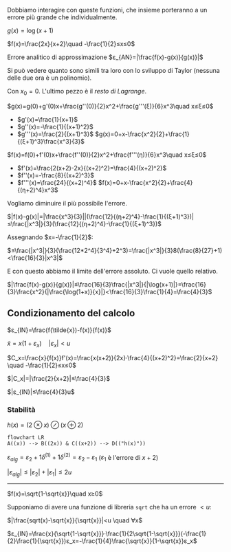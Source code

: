 Dobbiamo interagire con queste funzioni, che insieme porteranno a un errore più grande che individualmente.

$g(x)=\log(x+1)$

$f(x)=\frac{2x}{x+2}\quad -\frac{1}{2}≤x≤0$

Errore analitico di approssimazione $ε_{AN}=|\frac{f(x)-g(x)}{g(x)}|$

Si può vedere quanto sono simili tra loro con lo sviluppo di Taylor (nessuna delle due ora è un polinomio).

Con $x_0=0$. L'ultimo pezzo è il *resto di Lagrange*.

$g(x)=g(0)+g'(0)x+\frac{g''(0)}{2}x^2+\frac{g'''(ξ)}{6}x^3\quad x≤ξ≤0$
- $g'(x)=\frac{1}{x+1}$
- $g''(x)=-\frac{1}{(x+1)^2}$
- $g'''(x)=\frac{2}{(x+1)^3}$
$g(x)=0+x-\frac{x^2}{2}+\frac{1}{(ξ+1)^3}\frac{x^3}{3}$

$f(x)=f(0)+f'(0)x+\frac{f''(0)}{2}x^2+\frac{f'''(η)}{6}x^3\quad x≤ξ≤0$
- $f'(x)=\frac{2(x+2)-2x}{(x+2)^2}=\frac{4}{(x+2)^2}$
- $f''(x)=-\frac{8}{(x+2)^3}$
- $f'''(x)=\frac{24}{(x+2)^4}$
$f(x)=0+x-\frac{x^2}{2}+\frac{4}{(η+2)^4}x^3$

Vogliamo diminuire il più possibile l'errore.

$|f(x)-g(x)|=|\frac{x^3}{3}||(\frac{12}{(η+2)^4}-\frac{1}{(ξ+1)^3})|≤\frac{|x^3|}{3}(\frac{12}{(η+2)^4}-\frac{1}{(ξ+1)^3})$

Assegnando $x=-\frac{1}{2}$:

$≤\frac{|x^3|}{3}(\frac{12*2^4}{3^4}+2^3)=\frac{|x^3|}{3}8(\frac{8}{27}+1)<\frac{16}{3}|x^3|$

E con questo abbiamo il limite dell'errore assoluto. Ci vuole quello relativo.

$|\frac{f(x)-g(x)}{g(x)}|≤\frac{16}{3}\frac{|x^3|}{|\log(x+1)|}=\frac{16}{3}\frac{x^2}{|\frac{\log(1+x)}{x}|}<\frac{16}{3}\frac{1}{4}=\frac{4}{3}$

## Condizionamento del calcolo

$ε_{IN}=\frac{f(\tilde{x})-f(x)}{f(x)}$

$\tilde{x}=x(1+ε_x)\quad |ε_x|<u$

$C_x=\frac{x}{f(x)}f'(x)=\frac{x(x+2)}{2x}·\frac{4}{(x+2)^2}=\frac{2}{x+2} \quad -\frac{1}{2}≤x≤0$

$|C_x|=|\frac{2}{x+2}|≤\frac{4}{3}$

$|ε_{IN}|≤\frac{4}{3}u$

### Stabilità

$h(x)=(2⊗︀x)⊘(x⊕2)$

```mermaid
flowchart LR
A((x)) --> B((2x)) & C((x+2)) --> D(("h(x)"))
```

$ε_{alg}=ε_2+1δ^{(1)}+1δ^{(2)}=ε_2-ε_1$
($ε_1$ è l'errore di $x+2$)

$|ε_{alg}|≤|ε_2|+|ε_1|≤2u$

---

$f(x)=\sqrt{1-\sqrt{x}}\quad x≥0$

Supponiamo di avere una funzione di libreria `sqrt` che ha un errore $<u$:

$|\frac{sqrt(x)-\sqrt{x}}{\sqrt{x}}|<u \quad ∀x$

$ε_{IN}=\frac{x}{\sqrt{1-\sqrt{x}}}·\frac{1}{2\sqrt{1-\sqrt{x}}}(-\frac{1}{2}\frac{1}{\sqrt{x}})ε_x=-\frac{1}{4}\frac{\sqrt{x}}{1-\sqrt{x}}ε_x$